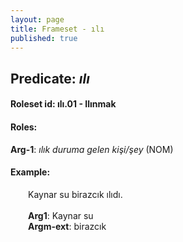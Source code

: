 ```yaml
---
layout: page
title: Frameset - ılı
published: true
---
```

<h2>Predicate: <i>ılı</i></h2>
<h4>Roleset id: ılı.01 - Ilınmak<br>
<h4>Roles:</h4>
<b>Arg-1</b>: <i>ılık duruma gelen kişi/şey</i>  (NOM) <br>
<h4>Example:</h4>
&emsp;&emsp;Kaynar su birazcık ılıdı.<br><br>
&emsp;&emsp;<b>Arg1</b>:  Kaynar su<br>
&emsp;&emsp;<b>Argm-ext</b>:  birazcık<br>

